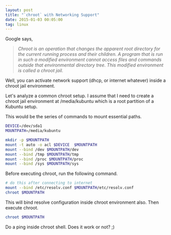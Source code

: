 ```yaml
---
layout: post
title: "`chroot` with Networking Support"
date: 2015-01-03 00:05:00
tag: linux
---
```

Google says,

> _Chroot is an operation that changes the apparent root directory for the
current running process and their children. A program that is run in such a
modified environment cannot access files and commands outside that
environmental directory tree. This modified environment is called a chroot
jail._

Well, you can activate network support (dhcp, or internet whatever) inside a
chroot jail environment.

Let's analyze a common chroot setup. I assume that I need to create a chroot
jail environment at /media/kubuntu which is a root partition of a Kubuntu
setup.

This would be the series of commands to mount essential paths.

```bash
DEVICE=/dev/sda1
MOUNTPATH=/media/kubuntu

mkdir -p $MOUNTPATH
mount -t auto -o acl $DEVICE  $MOUNTPATH
mount --bind /dev $MOUNTPATH/dev
mount --bind /tmp $MOUNTPATH/tmp
mount --bind /proc $MOUNTPATH/proc
mount --bind /sys $MOUNTPATH/sys
```

Before executing chroot, run the following command.

```bash
# do this after connecting to internet
mount --bind /etc/resolv.conf $MOUNTPATH/etc/resolv.conf
chroot $MOUNTPATH
```
This will bind resolve configuration inside chroot environment also. Then
execute chroot.

```bash
chroot $MOUNTPATH
```

Do a ping inside chroot shell. Does it work or not? ;)
